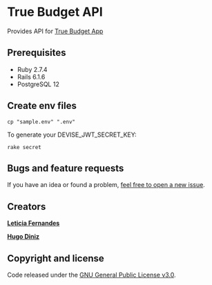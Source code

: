# True Budget API 
Provides API for [True Budget App](https://github.com/hhldiniz/true-budget-app)

## Prerequisites
- Ruby 2.7.4
- Rails 6.1.6
- PostgreSQL 12

## Create env files
```
cp "sample.env" ".env"
```

To generate your DEVISE_JWT_SECRET_KEY:
```
rake secret
```
## Bugs and feature requests

If you have an idea or found a problem, [feel free to open a new issue](https://github.com/fernandesleticia/true-budget-api/issues/new).

## Creators

[**Leticia Fernandes**](https://github.com/fernandesleticia)

[**Hugo Diniz**](https://github.com/hhldiniz)


## Copyright and license

Code released under the [GNU General Public License v3.0](https://github.com/fernandesleticia/true-budget-api/blob/main/LICENSE).
